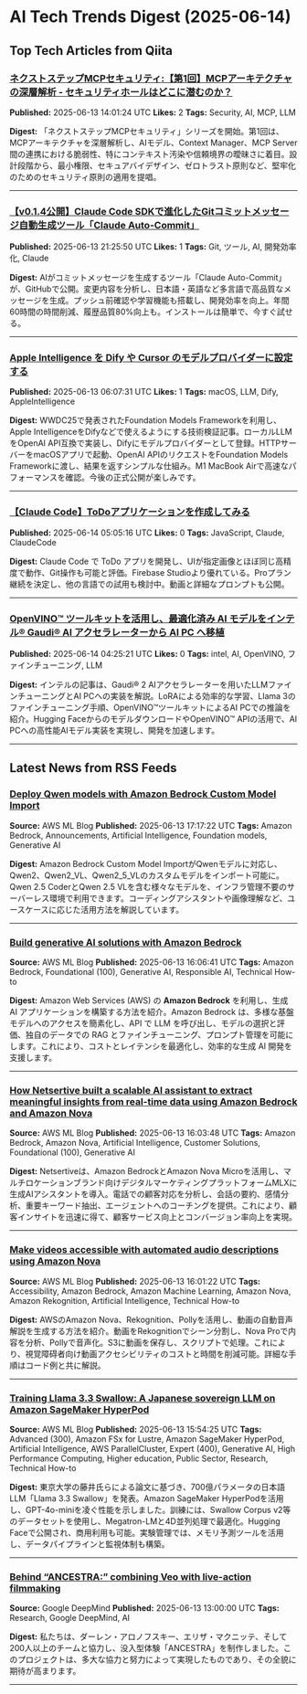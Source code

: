 # AI Tech Trends Digest (2025-06-14)


## Top Tech Articles from Qiita


### [ネクストステップMCPセキュリティ:【第1回】MCPアーキテクチャの深層解析 - セキュリティホールはどこに潜むのか？](https://qiita.com/QueryPie/items/524f85cea4a53c21e5c4)
**Published:** 2025-06-13 14:01:24 UTC
**Likes:** 2
**Tags:** Security, AI, MCP, LLM

**Digest:**
「ネクストステップMCPセキュリティ」シリーズを開始。第1回は、MCPアーキテクチャを深層解析し、AIモデル、Context Manager、MCP Server間の連携における脆弱性、特にコンテキスト汚染や信頼境界の曖昧さに着目。設計段階から、最小権限、セキュアバイデザイン、ゼロトラスト原則など、堅牢化のためのセキュリティ原則の適用を提唱。

---

### [【v0.1.4公開】Claude Code SDKで進化したGitコミットメッセージ自動生成ツール「Claude Auto-Commit」](https://qiita.com/0xkaz/items/cdd53194bc5c94362850)
**Published:** 2025-06-13 21:25:50 UTC
**Likes:** 1
**Tags:** Git, ツール, AI, 開発効率化, Claude

**Digest:**
AIがコミットメッセージを生成するツール「Claude Auto-Commit」が、GitHubで公開。変更内容を分析し、日本語・英語など多言語で高品質なメッセージを生成。プッシュ前確認や学習機能も搭載し、開発効率を向上。年間60時間の時間削減、履歴品質80%向上も。インストールは簡単で、今すぐ試せる。

---

### [Apple Intelligence を Dify や Cursor のモデルプロバイダーに設定する](https://qiita.com/caesar_cat/items/195a52be4ae2da1347d5)
**Published:** 2025-06-13 06:07:31 UTC
**Likes:** 1
**Tags:** macOS, LLM, Dify, AppleIntelligence

**Digest:**
WWDC25で発表されたFoundation Models Frameworkを利用し、Apple IntelligenceをDifyなどで使えるようにする技術検証記事。ローカルLLMをOpenAI API互換で実装し、Difyにモデルプロバイダーとして登録。HTTPサーバーをmacOSアプリで起動、OpenAI APIのリクエストをFoundation Models Frameworkに渡し、結果を返すシンプルな仕組み。M1 MacBook Airで高速なパフォーマンスを確認。今後の正式公開が楽しみです。

---

### [【Claude Code】ToDoアプリケーションを作成してみる](https://qiita.com/mniyk/items/4a6869fe5f5976f9975a)
**Published:** 2025-06-14 05:05:16 UTC
**Likes:** 0
**Tags:** JavaScript, Claude, ClaudeCode

**Digest:**
Claude Code で ToDo アプリを開発し、UIが指定画像とほぼ同じ高精度で動作、Git操作も可能と評価。Firebase Studioより優れている。Proプラン継続を決定し、他の言語での試用も検討中。動画と詳細なプロンプトも公開。

---

### [OpenVINO™ ツールキットを活用し、最適化済み AI モデルをインテル® Gaudi® AI アクセラレーターから AI PC へ移植](https://qiita.com/Intel_Developer/items/bf266cf39faf2b689ce1)
**Published:** 2025-06-14 04:25:21 UTC
**Likes:** 0
**Tags:** intel, AI, OpenVINO, ファインチューニング, LLM

**Digest:**
インテルの記事は、Gaudi® 2 AIアクセラレーターを用いたLLMファインチューニングとAI PCへの実装を解説。LoRAによる効率的な学習、Llama 3のファインチューニング手順、OpenVINO™ツールキットによるAI PCでの推論を紹介。Hugging FaceからのモデルダウンロードやOpenVINO™ APIの活用で、AI PCへの高性能AIモデル実装を実現し、開発を加速します。

---

## Latest News from RSS Feeds


### [Deploy Qwen models with Amazon Bedrock Custom Model Import](https://aws.amazon.com/blogs/machine-learning/deploy-qwen-models-with-amazon-bedrock-custom-model-import/)
**Source:** AWS ML Blog
**Published:** 2025-06-13 17:17:22 UTC
**Tags:** Amazon Bedrock, Announcements, Artificial Intelligence, Foundation models, Generative AI

**Digest:**
Amazon Bedrock Custom Model ImportがQwenモデルに対応し、Qwen2、Qwen2_VL、Qwen2_5_VLのカスタムモデルをインポート可能に。Qwen 2.5 CoderとQwen 2.5 VLを含む様々なモデルを、インフラ管理不要のサーバーレス環境で利用できます。コーディングアシスタントや画像理解など、ユースケースに応じた活用方法を解説しています。

---

### [Build generative AI solutions with Amazon Bedrock](https://aws.amazon.com/blogs/machine-learning/build-generative-ai-solutions-with-amazon-bedrock/)
**Source:** AWS ML Blog
**Published:** 2025-06-13 16:06:41 UTC
**Tags:** Amazon Bedrock, Foundational (100), Generative AI, Responsible AI, Technical How-to

**Digest:**
Amazon Web Services (AWS) の **Amazon Bedrock** を利用し、生成 AI アプリケーションを構築する方法を紹介。Amazon Bedrock は、多様な基盤モデルへのアクセスを簡素化し、API で LLM を呼び出し、モデルの選択と評価、独自のデータでの RAG とファインチューニング、プロンプト管理を可能にします。これにより、コストとレイテンシを最適化し、効率的な生成 AI 開発を支援します。

---

### [How Netsertive built a scalable AI assistant to extract meaningful insights from real-time data using Amazon Bedrock and Amazon Nova](https://aws.amazon.com/blogs/machine-learning/how-netsertive-built-a-scalable-ai-assistant-to-extract-meaningful-insights-from-real-time-data-using-amazon-bedrock-and-amazon-nova/)
**Source:** AWS ML Blog
**Published:** 2025-06-13 16:03:48 UTC
**Tags:** Amazon Bedrock, Amazon Nova, Artificial Intelligence, Customer Solutions, Foundational (100), Generative AI

**Digest:**
Netsertiveは、Amazon BedrockとAmazon Nova Microを活用し、マルチロケーションブランド向けデジタルマーケティングプラットフォームMLXに生成AIアシスタントを導入。電話での顧客対応を分析し、会話の要約、感情分析、重要キーワード抽出、エージェントへのコーチングを提供。これにより、顧客インサイトを迅速に得て、顧客サービス向上とコンバージョン率向上を実現。

---

### [Make videos accessible with automated audio descriptions using Amazon Nova](https://aws.amazon.com/blogs/machine-learning/make-videos-accessible-with-automated-audio-descriptions-using-amazon-nova/)
**Source:** AWS ML Blog
**Published:** 2025-06-13 16:01:22 UTC
**Tags:** Accessibility, Amazon Bedrock, Amazon Machine Learning, Amazon Nova, Amazon Rekognition, Artificial Intelligence, Technical How-to

**Digest:**
AWSのAmazon Nova、Rekognition、Pollyを活用し、動画の自動音声解説を生成する方法を紹介。動画をRekognitionでシーン分割し、Nova Proで内容を分析、Pollyで音声化。S3に動画を保存し、スクリプトで処理。これにより、視覚障碍者向け動画アクセシビリティのコストと時間を削減可能。詳細な手順はコード例と共に解説。

---

### [Training Llama 3.3 Swallow: A Japanese sovereign LLM on Amazon SageMaker HyperPod](https://aws.amazon.com/blogs/machine-learning/training-llama-3-3-swallow-a-japanese-sovereign-llm-on-amazon-sagemaker-hyperpod/)
**Source:** AWS ML Blog
**Published:** 2025-06-13 15:54:25 UTC
**Tags:** Advanced (300), Amazon FSx for Lustre, Amazon SageMaker HyperPod, Artificial Intelligence, AWS ParallelCluster, Expert (400), Generative AI, High Performance Computing, Higher education, Public Sector, Research, Technical How-to

**Digest:**
東京大学の藤井氏らによる論文に基づき、700億パラメータの日本語LLM「Llama 3.3 Swallow」を発表。Amazon SageMaker HyperPodを活用し、GPT-4o-miniを凌ぐ性能を示しました。訓練には、Swallow Corpus v2等のデータセットを使用し、Megatron-LMと4D並列処理で最適化。Hugging Faceで公開され、商用利用も可能。実験管理では、メモリ予測ツールを活用し、データパイプラインと監視体制も構築。

---

### [Behind “ANCESTRA:” combining Veo with live-action filmmaking](https://blog.google/technology/google-deepmind/ancestra-behind-the-scenes/)
**Source:** Google DeepMind
**Published:** 2025-06-13 13:00:00 UTC
**Tags:** Research, Google DeepMind, AI

**Digest:**
私たちは、ダーレン・アロノフスキー、エリザ・マクニッテ、そして200人以上のチームと協力し、没入型体験「ANCESTRA」を制作しました。このプロジェクトは、多大な協力と努力によって実現したものであり、その全貌に期待が高まります。

---